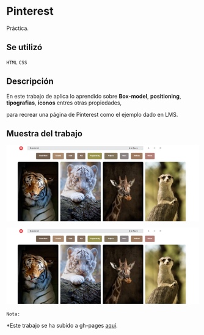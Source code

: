 # Pinterest

Práctica.

## Se utilizó

`HTML`   `CSS`

## Descripción

En este trabajo de aplica lo aprendido sobre **Box-model**, **positioning**, **tipografias**, **iconos** entres otras propiedades,

para recrear una página de Pinterest como el ejemplo dado en LMS.

## Muestra del trabajo

![Header de la página](assets/docs/header.png)

![Contenido de la página](assets/docs/header.png)

`Nota:`

*Este trabajo se ha subido a gh-pages [aquí](https://yaniraab.github.io/pinterest-animales/).

